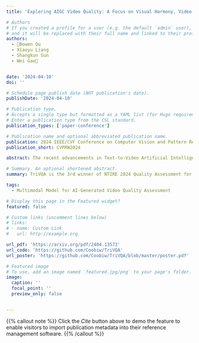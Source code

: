 ```yaml
---
title: 'Exploring AIGC Video Quality: A Focus on Visual Harmony, Video-Text Consistency and Domain Distribution Gap'

# Authors
# If you created a profile for a user (e.g. the default `admin` user), write the username (folder name) here
# and it will be replaced with their full name and linked to their profile.
authors:
  - 🌟Bowen Qu
  - Xiaoyu Liang
  - Shangkun Sun
  - Wei Gao📧


date: '2024-04-10'
doi: ''

# Schedule page publish date (NOT publication's date).
publishDate: '2024-04-10'

# Publication type.
# Accepts a single type but formatted as a YAML list (for Hugo requirements).
# Enter a publication type from the CSL standard.
publication_types: ['paper-conference']

# Publication name and optional abbreviated publication name.
publication: 2024 IEEE/CVF Conference on Computer Vision and Pattern Recognition Workshops (CVPRW)
publication_short: CVPRW2024

abstract: The recent advancements in Text-to-Video Artificial Intelligence Generated Content (AIGC) have been remarkable. Compared with traditional videos, the assessment of AIGC videos encounters various challenges：visual inconsistency that defy common sense, discrepancies between content and the textual prompt, and distribution gap between various generative models, etc. Target at these challenges, in this work, we categorize the assessment of AIGC video quality into three dimensions：visual harmony, videotext consistency, and domain distribution gap. For each dimension, we design specific modules to provide a comprehensive quality assessment of AIGC videos. Furthermore, our research identifies significant variations in visual quality, fluidity, and style among videos generated by different text-to-video models. Predicting the source generative model can make the AIGC video features more discriminative, which enhances the quality assessment performance. The proposed method was used in the third-place winner of the NTIRE 2024 Quality Assessment for AI-Generated Content - Track 2 Video, demonstrating its effectiveness.

# Summary. An optional shortened abstract.
summary: TriVQA is the 3rd winner of NTIRE 2024 Quality Assessment for AI-Generated Content - Track 2 Video.

tags:
  - Multimodal Model for AI-Generated Video Quality Assessment

# Display this page in the Featured widget?
featured: false

# Custom links (uncomment lines below)
# links:
# - name: Custom Link
#   url: http://example.org

url_pdf: 'https://arxiv.org/pdf/2404.13573'
url_code: 'https://github.com/Coobiw/TriVQA'
url_poster: 'https://github.com/Coobiw/TriVQA/blob/master/poster.pdf'

# Featured image
# To use, add an image named `featured.jpg/png` to your page's folder.
image:
  caption: ''
  focal_point: ''
  preview_only: false


---
```


{{% callout note %}}
Click the _Cite_ button above to demo the feature to enable visitors to import publication metadata into their reference management software.
{{% /callout %}}

